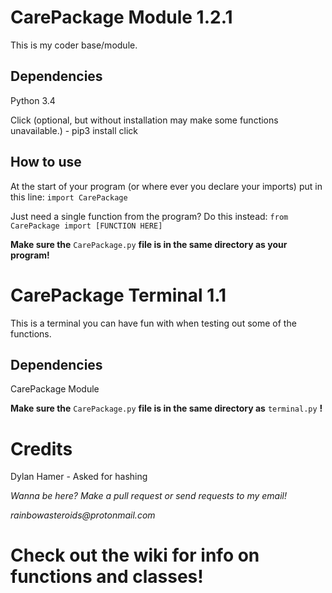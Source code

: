# CarePackage Module 1.2.1
This is my coder base/module.
## Dependencies
Python 3.4

Click (optional, but without installation may make some functions unavailable.) - pip3 install click
## How to use
At the start of your program (or where ever you declare your imports) put in this line: `import CarePackage`

Just need a single function from the program? Do this instead: `from CarePackage import [FUNCTION HERE]`

**Make sure the** `CarePackage.py` **file is in the same directory as your program!**

# CarePackage Terminal 1.1
This is a terminal you can have fun with when testing out some of the functions.

## Dependencies
CarePackage Module

**Make sure the** `CarePackage.py` **file is in the same directory as** `terminal.py` **!**

# Credits

Dylan Hamer - Asked for hashing

_Wanna be here? Make a pull request or send requests to my email!_

_rainbowasteroids@protonmail.com_

# Check out the wiki for info on functions and classes!

